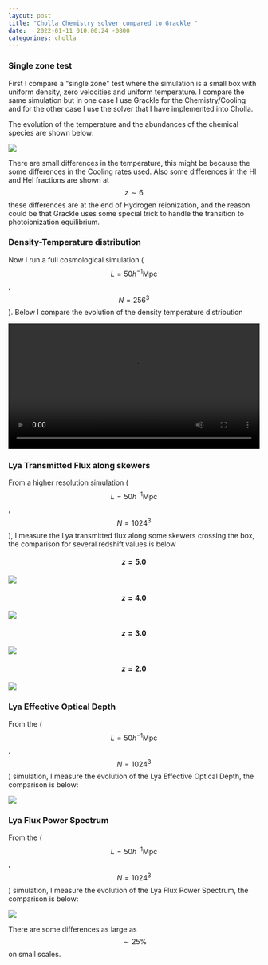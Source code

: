 ```yaml
---
layout: post
title: "Cholla Chemistry solver compared to Grackle "
date:   2022-01-11 010:00:24 -0800
categorines: cholla
---
```


### Single zone test

First I compare a "single zone" test where the simulation is a small box with uniform density, zero velocities and uniform temperature. I compare the same simulation but in one case I use Grackle for the Chemistry/Cooling and for the other case I use the solver that I have implemented into Cholla. 

The evolution of the temperature and the abundances of the chemical species are shown below:

<img src="{{ site.url }}assets/images/cholla_chem_validation/single_cell_comparison.png">

There are small differences in the temperature, this might be because the some differences in the Cooling rates used. Also some differences in the HI and HeI fractions are shown at $$z \sim 6$$ these differences are at the end of Hydrogen reionization, and the reason could be that Grackle uses some special trick to handle the transition to photoionization equilibrium.  


### Density-Temperature distribution

Now I run a full cosmological simulation ( $$L=50 h^{-1} \mathrm{Mpc}$$, $$N=256^3$$ ). Below I compare the evolution of the density temperature distribution

<div style="text-align: center">
<video src="{{ site.url }}assets/videos/phase_diagram_grackle_cholla.mp4" width="100%"  height="auto" controls preload> </video>
</div>


### Lya Transmitted Flux along skewers

From a higher resolution simulation  ( $$L=50 h^{-1} \mathrm{Mpc}$$, $$N=1024^3$$ ), I measure the Lya transmitted flux along some skewers crossing the box, the comparison for several redshift values is below

#### $$z = 5.0$$
<img src="{{ site.url }}assets/images/cholla_chem_validation/skewers_comparison_0.png">

#### $$z = 4.0$$
<img src="{{ site.url }}assets/images/cholla_chem_validation/skewers_comparison_1.png">

#### $$z = 3.0$$
<img src="{{ site.url }}assets/images/cholla_chem_validation/skewers_comparison_2.png">

#### $$z = 2.0$$
<img src="{{ site.url }}assets/images/cholla_chem_validation/skewers_comparison_3.png">


### Lya Effective Optical Depth

From the ( $$L=50 h^{-1} \mathrm{Mpc}$$, $$N=1024^3$$ ) simulation, I measure the evolution of the Lya Effective Optical Depth, the comparison is below:

<img src="{{ site.url }}assets/images/cholla_chem_validation/tau_comparison.png">



### Lya Flux Power Spectrum

From the ( $$L=50 h^{-1} \mathrm{Mpc}$$, $$N=1024^3$$ ) simulation, I measure the evolution of the Lya Flux Power Spectrum, the comparison is below:

<img src="{{ site.url }}assets/images/cholla_chem_validation/ps_comparison.png">

There are some differences as large as $$\sim 25\%$$ on small scales. 
      